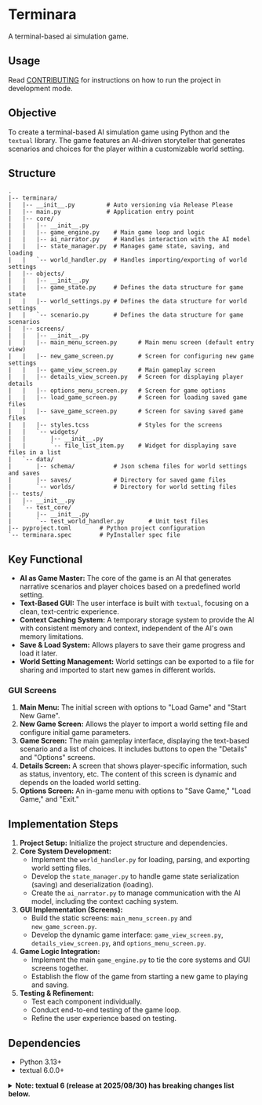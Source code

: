 # Terminara

A terminal-based ai simulation game.

## Usage
Read [CONTRIBUTING](CONTRIBUTING.md) for instructions on how to run the project in development mode.

## Objective

To create a terminal-based AI simulation game using Python and the `textual` library. The game features an AI-driven storyteller that generates scenarios and choices for the player within a customizable world setting.

## Structure

```
.
|-- terminara/
|   |-- __init__.py         # Auto versioning via Release Please
|   |-- main.py             # Application entry point
|   |-- core/
|   |   |-- __init__.py
|   |   |-- game_engine.py    # Main game loop and logic
|   |   |-- ai_narrator.py    # Handles interaction with the AI model
|   |   |-- state_manager.py  # Manages game state, saving, and loading
|   |   `-- world_handler.py  # Handles importing/exporting of world settings
|   |-- objects/
|   |   |-- __init__.py
|   |   |-- game_state.py     # Defines the data structure for game state
|   |   |-- world_settings.py # Defines the data structure for world settings
|   |   `-- scenario.py       # Defines the data structure for game scenarios
|   |-- screens/
|   |   |-- __init__.py
|   |   |-- main_menu_screen.py      # Main menu screen (default entry view)
|   |   |-- new_game_screen.py       # Screen for configuring new game settings
|   |   |-- game_view_screen.py      # Main gameplay screen
|   |   |-- details_view_screen.py   # Screen for displaying player details
|   |   |-- options_menu_screen.py   # Screen for game options
|   |   |-- load_game_screen.py      # Screen for loading saved game files
|   |   |-- save_game_screen.py      # Screen for saving saved game files
|   |   |-- styles.tcss              # Styles for the screens
|   |   `-- widgets/
|   |       |-- __init__.py
|   |       `-- file_list_item.py    # Widget for displaying save files in a list
|   `-- data/
|       |-- schema/           # Json schema files for world settings and saves
|       |-- saves/            # Directory for saved game files
|       `-- worlds/           # Directory for world setting files
|-- tests/
|   |-- __init__.py
|   `-- test_core/
|       |-- __init__.py
|       `-- test_world_handler.py       # Unit test files
|-- pyproject.toml        # Python project configuration
`-- terminara.spec        # PyInstaller spec file
```

## Key Functional

- **AI as Game Master:** The core of the game is an AI that generates narrative scenarios and player choices based on a predefined world setting.
- **Text-Based GUI:** The user interface is built with `textual`, focusing on a clean, text-centric experience.
- **Context Caching System:** A temporary storage system to provide the AI with consistent memory and context, independent of the AI's own memory limitations.
- **Save & Load System:** Allows players to save their game progress and load it later.
- **World Setting Management:** World settings can be exported to a file for sharing and imported to start new games in different worlds.

### GUI Screens

1.  **Main Menu:** The initial screen with options to "Load Game" and "Start New Game".
2.  **New Game Screen:** Allows the player to import a world setting file and configure initial game parameters.
3.  **Game Screen:** The main gameplay interface, displaying the text-based scenario and a list of choices. It includes buttons to open the "Details" and "Options" screens.
4.  **Details Screen:** A screen that shows player-specific information, such as status, inventory, etc. The content of this screen is dynamic and depends on the loaded world setting.
5.  **Options Screen:** An in-game menu with options to "Save Game," "Load Game," and "Exit."

## Implementation Steps

1.  **Project Setup:** Initialize the project structure and dependencies.
2.  **Core System Development:**
    -   Implement the `world_handler.py` for loading, parsing, and exporting world setting files.
    -   Develop the `state_manager.py` to handle game state serialization (saving) and deserialization (loading).
    -   Create the `ai_narrator.py` to manage communication with the AI model, including the context caching system.
3.  **GUI Implementation (Screens):**
    -   Build the static screens: `main_menu_screen.py` and `new_game_screen.py`.
    -   Develop the dynamic game interface: `game_view_screen.py`, `details_view_screen.py`, and `options_menu_screen.py`.
4.  **Game Logic Integration:**
    -   Implement the main `game_engine.py` to tie the core systems and GUI screens together.
    -   Establish the flow of the game from starting a new game to playing and saving.
5.  **Testing & Refinement:**
    -   Test each component individually.
    -   Conduct end-to-end testing of the game loop.
    -   Refine the user experience based on testing.

## Dependencies

- Python 3.13+
- textual 6.0.0+

<details>
<summary><strong>Note: textual 6 (release at 2025/08/30) has breaking changes list below.</strong></summary>

- Added bar_renderable to ProgressBar widget
- Added OptionList.set_options
- Added TextArea.suggestion
- Added TextArea.placeholder
- Added Header.format_title and App.format_title for easier customization of title in the Header
- Added Widget.get_line_filters and App.get_line_filters
- Added Binding.Group
- Added DOMNode.displayed_children
- Added TextArea.hide_suggestion_on_blur boolean
- Added OptionList.highlighted_option property
- Added TextArea.update_suggestion method
- Added textual.getters.app

- Breaking change: The renderable property on the Static widget has been changed to content.
- Breaking change: HeaderTitle widget is now a static, with no text and sub_text reactives
- Breaking change: Renamed Label constructor argument renderable to content for consistency
- Breaking change: Optimization to line API to avoid applying background styles to widget content. In practice this means that you can no longer rely on blank Segments automatically getting the background color.
</details>
